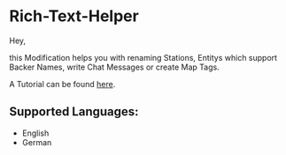 # Rich-Text-Helper

Hey,

this Modification helps you with renaming Stations, Entitys which support Backer Names, write Chat Messages or create Map Tags.

A Tutorial can be found [here](http://luzifersenpai.de/Rich_Tutorial.html).

## Supported Languages:

 - English
 - German